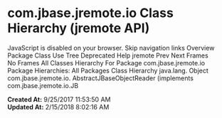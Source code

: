# com.jbase.jremote.io Class Hierarchy (jremote   API)

JavaScript is disabled on your browser. Skip navigation links Overview Package Class Use Tree Deprecated Help jremote Prev Next Frames No Frames All Classes Hierarchy For Package com.jbase.jremote.io Package Hierarchies: All Packages Class Hierarchy java.lang. Object com.jbase.jremote.io. AbstractJBaseObjectReader (implements com.jbase.jremote.io.JB  

**Created At:** 9/25/2017 11:53:50 AM  
**Updated At:** 2/15/2018 8:02:16 AM  

